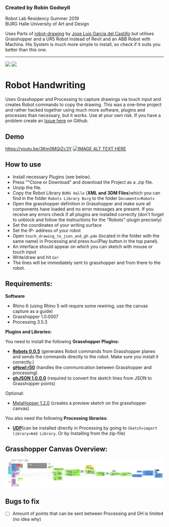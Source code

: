 ### Created by Robin Godwyll   
Robot Lab Residency Summer 2019  
BURG Halle University of Art and Design

Uses Parts of [robot-drawing](https://github.com/garciadelcastillo/robot-drawing) by [Jose Luis Garcia del Castillo](https://github.com/garciadelcastillo) but utilises Grasshopper and a UR5 Robot instead of Revit and an ABB Robot with Machina. His System is much more simple to install, so check if it suits you better than this one.
***
<img src="/images/write01.gif?raw=true" width="49%">
<img src="/images/copy01.gif?raw=true" width="49%">

# Robot Handwriting
Uses Grasshopper and Processing to capture drawings via touch input and creates Robot commands to copy the drawing. This was a one-time project and rather hacked together using much more software, plugins and processes than necessary, but it works. Use at your own risk. If you have a problem create an [Issue here](https://github.com/boundlessmaking/Robot-Handwriting-Project/issues) on Github.


## Demo
https://youtu.be/3Km0MQjZc3Y
[![IMAGE ALT TEXT HERE](http://img.youtube.com/vi/3Km0MQjZc3Y/0.jpg)](http://www.youtube.com/watch?v=3Km0MQjZc3Y)

## How to use

- Install necessary Plugins (see below).   
- Press ""Clone or Download" and download the Project as a .zip file.  
- Unzip the file.  
- Copy the Robot Library  `BURG Halle` (**XML and 3DM Files**)which you can find in the folder `Robots Library Burg` to the folder `Documents>Robots`
- Open the grasshopper definition in Grasshopper and make sure all components have loaded and no error messages are present. If you receive any errors check if all plugins are installed correctly (don't forget to unblock and follow the instructions for the "Robots"-plugin precisely)
- Set the coordinates of your writing surface
- Set the IP- address of your robot
-  Open `touch_drawing_to_json_and_gh.pde` (located in the folder with the same name) in Processing and press `Run`(Play button in the top panel).
- An interface should appear on which you can sketch with mouse or touch input
- Write/draw and hit `Go!`
- The lines will be immediately sent to grasshopper and from there to the robot.


## Requirements:
**Software**

- Rhino 6 (using Rhino 5 will require some rewiring, use the canvas capture as a guide)
- Grasshopper 1.0.0007
- Processing 3.5.3

**Plugins and Libraries:**

You need to install the following **Grasshopper Plugins:**

- [**Robots 0.0.5**](https://github.com/visose/Robots) (generates Robot commands from Grasshopper planes and sends the commands directly to the robot. Make sure you install it correctly.)
- [**gHowl r50**](https://www.food4rhino.com/app/ghowl) (handles the communication between Grasshopper and processing)
- [**ghJSON 1.0.0.0**](https://mathrioshka.ru/ghjson/) (required to convert the sketch lines from JSON to Grasshopper points)  

Optional:
- [MetaHopper 1.2.0](ttps://www.food4rhino.com/app/metahopper) (creates a preview sketch on the grasshopper canvas)

You also need the following **Processing libraries**:
- [**UDP**](http://ubaa.net/shared/processing/udp/)(can be installed directly in Processing by going to `Sketch>import library>Add Library`. Or by Installing from the zip-file)

## Grasshopper Canvas Overview:

![Robot Handwriting overview](https://raw.githubusercontent.com/boundlessmaking/Robot-Handwriting-Project/master/Robot%20Handwriting%20Canvas%2002.png)


## Bugs to fix

- [ ] Amount of points that can be sent between Processing and GH is limited (no idea why)
